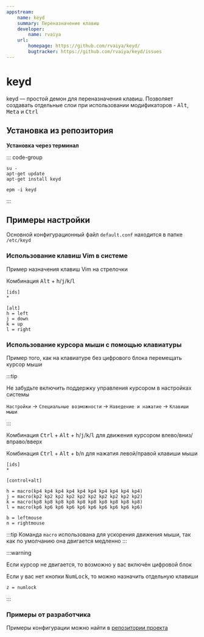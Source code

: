 ```yaml
---
appstream:
    name: keyd
    summary: Переназначение клавиш
    developer:
        name: rvaiya
    url:
        homepage: https://github.com/rvaiya/keyd/
        bugtracker: https://github.com/rvaiya/keyd/issues
---
```


# keyd

keyd — простой демон для переназначения клавиш. Позволяет создавать отдельные слои при использовании модификаторов - <kbd>Alt</kbd>, <kbd>Meta</kbd> и <kbd>Ctrl</kbd>

## Установка из репозитория

**Установка через терминал**

::: code-group

```shell-vue[apt-get]
su -
apt-get update
apt-get install keyd
```

```shell-vue[epm]
epm -i keyd
```

:::

## Примеры настройки

Основной конфигурационный файл `default.conf` находится в папке `/etc/keyd`

### Использование клавиш Vim в системе

Пример назначения клавиш Vim на стрелочки

Комбинация <kbd>Alt</kbd> + <kbd>h</kbd>/<kbd>j</kbd>/<kbd>k</kbd>/<kbd>l</kbd>

```
[ids]
*

[alt]
h = left
j = down
k = up
l = right
```

### Использование курсора мыши с помощью клавиатуры

Пример того, как на клавиатуре без цифрового блока перемещать курсор мыши

:::tip

Не забудьте включить поддержку управления курсором в настройках системы

`Настройки` -> `Специальные возможности` -> `Наведение и нажатие` -> `Клавиши мыши`

:::

Комбинация <kbd>Ctrl</kbd> + <kbd>Alt</kbd> + <kbd>h</kbd>/<kbd>j</kbd>/<kbd>k</kbd>/<kbd>l</kbd> для движения курсором влево/вниз/вправо/вверх

Комбинация <kbd>Ctrl</kbd> + <kbd>Alt</kbd> + <kbd>b</kbd>/<kbd>n</kbd> для нажатия левой/правой клавиши мыши

```
[ids]
*

[control+alt]

h = macro(kp4 kp4 kp4 kp4 kp4 kp4 kp4 kp4 kp4 kp4)
j = macro(kp2 kp2 kp2 kp2 kp2 kp2 kp2 kp2 kp2 kp2)
k = macro(kp8 kp8 kp8 kp8 kp8 kp8 kp8 kp8 kp8 kp8)
l = macro(kp6 kp6 kp6 kp6 kp6 kp6 kp6 kp6 kp6 kp6)

b = leftmouse
n = rightmouse
```

:::tip
Команда `macro` использована для ускорения движения мыши, так как по умолчанию она двигается медленно
:::

:::warning

Если курсор не двигается, то возможно у вас включён цифровой блок

Если у вас нет кнопки <kbd>NumLock</kbd>, то можно назначить отдельную клавиши

```
z = numlock
```

:::

### Примеры от разработчика

Примеры конфигурации можно найти в [репозитории проекта](https://github.com/rvaiya/keyd/)

